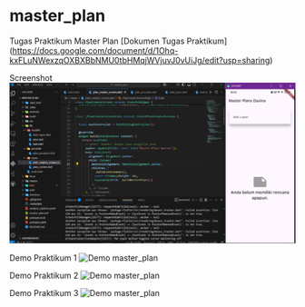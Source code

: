 # master_plan

Tugas Praktikum Master Plan
[Dokumen Tugas Praktikum] (https://docs.google.com/document/d/1Ohq-kxFLuNWexzqOXBXBbNMU0tbHMqjWVjuvJ0vUiJg/edit?usp=sharing)

Screenshot
![Screenshot master_plan](assets/01.png)

Demo Praktikum 1
![Demo master_plan](assets/praktikum-1.gif)

Demo Praktikum 2
![Demo master_plan](assets/praktikum-2.gif)

Demo Praktikum 3
![Demo master_plan](assets/praktikum-3.gif)
